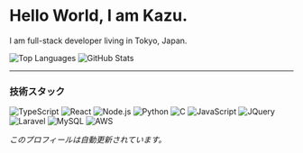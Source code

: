 # Hello World, I am Kazu.

I am full-stack developer living in Tokyo, Japan.

![Top Languages](https://github-readme-stats.vercel.app/api/top-langs/?username=ZawaPaP&layout=compact&theme=dark&count_private=true&include_all_commits=true)
![GitHub Stats](https://github-readme-stats.vercel.app/api?username=ZawaPaP&show_icons=true&theme=dark&count_private=true&include_all_commits=true)

---

### 技術スタック

![TypeScript](https://img.shields.io/badge/-TypeScript-3178C6?style=flat-square&logo=TypeScript&logoColor=white)
![React](https://img.shields.io/badge/-React-61DAFB?style=flat-square&logo=React&logoColor=black)
![Node.js](https://img.shields.io/badge/-Node.js-339933?style=flat-square&logo=Node.js&logoColor=white)
![Python](https://img.shields.io/badge/-Python-3776AB?style=flat-square&logo=Python&logoColor=white)
![C](https://img.shields.io/badge/C-A8B9CC?style=flat-square&logo=C&logoColor=white)
![JavaScript](https://img.shields.io/badge/-JavaScript-F7DF1E?style=flat-square&logo=JavaScript&logoColor=black)
![JQuery](https://img.shields.io/badge/-JQuery-0769AD?style=flat-square&logo=JQuery&logoColor=white)
![Laravel](https://img.shields.io/badge/-Laravel-F55247?style=flat-square&logo=Laravel&logoColor=white)
![MySQL](https://img.shields.io/badge/-MySQL-F29111?style=flat-square&logo=MySQL&logoColor=white)
![AWS](https://img.shields.io/badge/-AWS-232F3E?style=flat-square&logo=Amazon%20AWS&logoColor=white)

_このプロフィールは自動更新されています。_
